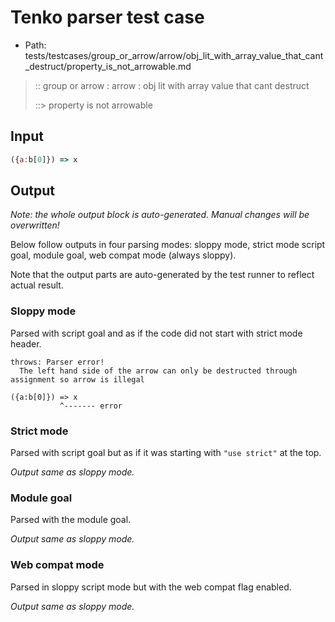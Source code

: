 # Tenko parser test case

- Path: tests/testcases/group_or_arrow/arrow/obj_lit_with_array_value_that_cant_destruct/property_is_not_arrowable.md

> :: group or arrow : arrow : obj lit with array value that cant destruct
>
> ::> property is not arrowable

## Input

`````js
({a:b[0]}) => x
`````

## Output

_Note: the whole output block is auto-generated. Manual changes will be overwritten!_

Below follow outputs in four parsing modes: sloppy mode, strict mode script goal, module goal, web compat mode (always sloppy).

Note that the output parts are auto-generated by the test runner to reflect actual result.

### Sloppy mode

Parsed with script goal and as if the code did not start with strict mode header.

`````
throws: Parser error!
  The left hand side of the arrow can only be destructed through assignment so arrow is illegal

({a:b[0]}) => x
           ^------- error
`````

### Strict mode

Parsed with script goal but as if it was starting with `"use strict"` at the top.

_Output same as sloppy mode._

### Module goal

Parsed with the module goal.

_Output same as sloppy mode._

### Web compat mode

Parsed in sloppy script mode but with the web compat flag enabled.

_Output same as sloppy mode._

